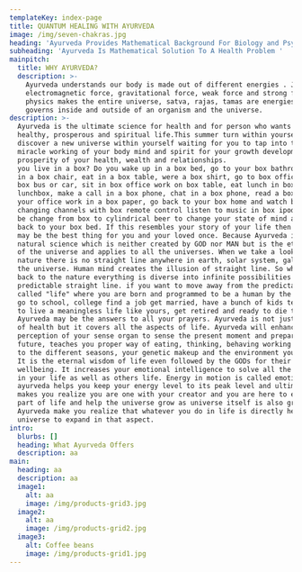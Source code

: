 ```yaml
---
templateKey: index-page
title: QUANTUM HEALING WITH AYURVEDA
image: /img/seven-chakras.jpg
heading: 'Ayurveda Provides Mathematical Background For Biology and Psychology '
subheading: 'Ayurveda Is Mathematical Solution To A Health Problem '
mainpitch:
  title: WHY AYURVEDA?
  description: >-
    Ayurveda understands our body is made out of different energies . Just like
    electromagnetic force, gravitational force, weak force and strong force in
    physics makes the entire universe, satva, rajas, tamas are energies that
    governs inside and outside of an organism and the universe. 
description: >-
  Ayurveda is the ultimate science for health and for person who wants to live a
  healthy, prosperous and spiritual life.This summer turn within yourself and
  discover a new universe within yourself waiting for you to tap into the
  miracle working of your body mind and spirit for your growth development and
  prosperity of your health, wealth and relationships.                        Do
  you live in a box? Do you wake up in a box bed, go to your box bathroom, sit
  in a box chair, eat in a box table, were a box shirt, go to box office in a
  box bus or car, sit in box office work on box table, eat lunch in box
  lunchbox, make a call in a box phone, chat in a box phone, read a box book, do
  your office work in a box paper, go back to your box home and watch box TV
  changing channels with box remote control listen to music in box ipod and may
  be change from box to cylindrical beer to change your state of mind and go
  back to your box bed. If this resembles your story of your life then Ayurveda
  may be the best thing for you and your loved once. Because Ayurveda is a
  natural science which is neither created by GOD nor MAN but is the eternal law
  of the universe and applies to all the universes. When we take a look at
  nature there is no straight line anywhere in earth, solar system, galaxies or
  the universe. Human mind creates the illusion of straight line. So when we go
  back to the nature everything is diverse into infinite possibilities not a
  predictable straight line. if you want to move away from the predictable so
  called "life" where you are born and programmed to be a human by the society
  go to school, college find a job get married, have a bunch of kids teach them
  to live a meaningless life like yours, get retired and ready to die then
  Ayurveda may be the answers to all your prayers. Ayurveda is not just science
  of health but it covers all the aspects of life. Ayurveda will enhances your
  perception of your sense organ to sense the present moment and prepare for the
  future, teaches you proper way of eating, thinking, behaving working according
  to the different seasons, your genetic makeup and the environment you live. 
  It is the eternal wisdom of life even followed by the GODs for their
  wellbeing. It increases your emotional intelligence to solve all the problems
  in your life as well as others life. Energy in motion is called emotion, so
  ayurveda helps you keep your energy level to its peak level and ultimately
  makes you realize you are one with your creator and you are here to experience
  part of life and help the universe grow as universe itself is also growing.
  Ayurveda make you realize that whatever you do in life is directly helping the
  universe to expand in that aspect.  
intro:
  blurbs: []
  heading: What Ayurveda Offers
  description: aa
main:
  heading: aa
  description: aa
  image1:
    alt: aa
    image: /img/products-grid3.jpg
  image2:
    alt: aa
    image: /img/products-grid2.jpg
  image3:
    alt: Coffee beans
    image: /img/products-grid1.jpg
---
```

